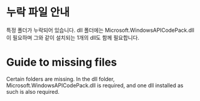 # 누락 파일 안내

특정 폴더가 누락되어 있습니다.
dll 폴더에는 Microsoft.WindowsAPICodePack.dll 이 필요하며 그와 같이 설치되는 1개의 dll도 함께 필요합니다.


# Guide to missing files

Certain folders are missing.
In the dll folder, Microsoft.WindowsAPICodePack.dll is required, and one dll installed as such is also required.
